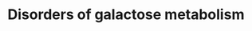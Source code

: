 ---
annotations:
- id: DOID:9870
  parent: genetic disease
  type: Disease Ontology
  value: galactosemia
- id: PW:0000640
  parent: classic metabolic pathway
  type: Pathway Ontology
  value: glycolysis pathway
- id: PW:0000005
  parent: classic metabolic pathway
  type: Pathway Ontology
  value: carbohydrate metabolic pathway
- id: PW:0000306
  parent: classic metabolic pathway
  type: Pathway Ontology
  value: altered galactose metabolic pathway
- id: PW:0000013
  parent: disease pathway
  type: Pathway Ontology
  value: disease pathway
- id: PW:0000002
  parent: classic metabolic pathway
  type: Pathway Ontology
  value: classic metabolic pathway
- id: PW:0000042
  parent: classic metabolic pathway
  type: Pathway Ontology
  value: galactose metabolic pathway
- id: DOID:14695
  parent: genetic disease
  type: Disease Ontology
  value: galactokinase deficiency
- id: DOID:0111458
  parent: genetic disease
  type: Disease Ontology
  value: galactose epimerase deficiency
authors:
- Alexandrabosch
- EnzoChiaradia
- Egonw
description: 'Galactose is converted into glucose 1-phosphate (G1P) through a series
  of steps called the Leloir pathway. The first step of the pathway is the phosphorylation
  of galactose by galactokinase (encoded GALK1) to yield galactose 1-phosphate. Conversion
  of galactose 1-phosphate to G1P requires the transfer of UDP from UDP-glucose catalyzed
  by GALT. UDP-galactose is converted to UDP-glucose by GALE. Glucose-1-phosphate
  is converted to glucose-6-phosphate by phosphoglucomutase (PGM) and vice versa.
  There are two known disorders concerning the uptake transports of galactose (SGLT1
  and GLUT2 deficiency) and three known disorders of galactose metabolism: galactokinase
  deficiency (GALK-D), galactose 1-phosphate uridyltransferase deficiency (galactosemia,
  GALT-D) and uridine diphosphate galactose 4-epimerase deficiency (GALE-D). Among
  these, galactosemia is the most common and most severe.'
last-edited: 2022-02-25
organisms:
- Homo sapiens
redirect_from:
- /index.php/Pathway:WP5173
- /instance/WP5173
revision: null
schema-jsonld:
- '@context': https://schema.org/
  '@id': https://wikipathways.github.io/pathways/WP5173.html
  '@type': Dataset
  creator:
    '@type': Organization
    name: WikiPathways
  description: 'Galactose is converted into glucose 1-phosphate (G1P) through a series
    of steps called the Leloir pathway. The first step of the pathway is the phosphorylation
    of galactose by galactokinase (encoded GALK1) to yield galactose 1-phosphate.
    Conversion of galactose 1-phosphate to G1P requires the transfer of UDP from UDP-glucose
    catalyzed by GALT. UDP-galactose is converted to UDP-glucose by GALE. Glucose-1-phosphate
    is converted to glucose-6-phosphate by phosphoglucomutase (PGM) and vice versa.
    There are two known disorders concerning the uptake transports of galactose (SGLT1
    and GLUT2 deficiency) and three known disorders of galactose metabolism: galactokinase
    deficiency (GALK-D), galactose 1-phosphate uridyltransferase deficiency (galactosemia,
    GALT-D) and uridine diphosphate galactose 4-epimerase deficiency (GALE-D). Among
    these, galactosemia is the most common and most severe.'
  keywords:
  - ADP
  - AKR1B1
  - ATP
  - D-galactonate
  - GALE
  - GALK1
  - GALT
  - GBE1
  - GYG1
  - GYG2
  - GYS1
  - GYS2
  - Galactitol
  - Galactose-1-phosphate
  - Glucose-1-phosphate
  - Glucose-6-phosphate
  - Glycogen
  - 'Glycogen synthesis '
  - PGM1
  - PYGL
  - SLC2A2
  - SLC5A1
  - UDP-galactose
  - UDP-glucose
  - and degradation
  - galactose
  - galactose dehydrogenase
  - glycogen (n+1)
  license: CC0
  name: Disorders of galactose metabolism
seo: CreativeWork
title: Disorders of galactose metabolism
wpid: WP5173
---